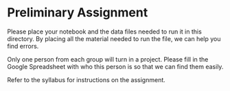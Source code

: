 # Preliminary Assignment

Please place your notebook and the data files needed to run it in this directory.
By placing all the material needed to run the file, we can help you find errors.

Only one person from each group will turn in a project.
Please fill in the Google Spreadsheet with who this person is so that we can find them easily.

Refer to the syllabus for instructions on the assignment.